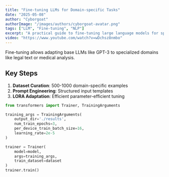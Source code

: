 ```yaml
---
title: "Fine-tuning LLMs for Domain-specific Tasks"
date: "2025-05-08"
author: "Cyborgoat"
authorImage: "/images/authors/cyborgoat-avatar.png"
tags: ["LLM", "Fine-tuning", "NLP"]
excerpt: "A practical guide to fine-tuning large language models for specialized applications."
video: "https://www.youtube.com/watch?v=wDchsz8nmbo"
---
```


Fine-tuning allows adapting base LLMs like GPT-3 to specialized domains like legal text or medical analysis.

## Key Steps

1. **Dataset Curation**: 500-1000 domain-specific examples
2. **Prompt Engineering**: Structured input templates
3. **LORA Adaptation**: Efficient parameter-efficient tuning

```python
from transformers import Trainer, TrainingArguments

training_args = TrainingArguments(
    output_dir='./results',
    num_train_epochs=3,
    per_device_train_batch_size=16,
    learning_rate=2e-5
)

trainer = Trainer(
    model=model,
    args=training_args,
    train_dataset=dataset
)
trainer.train()
```
